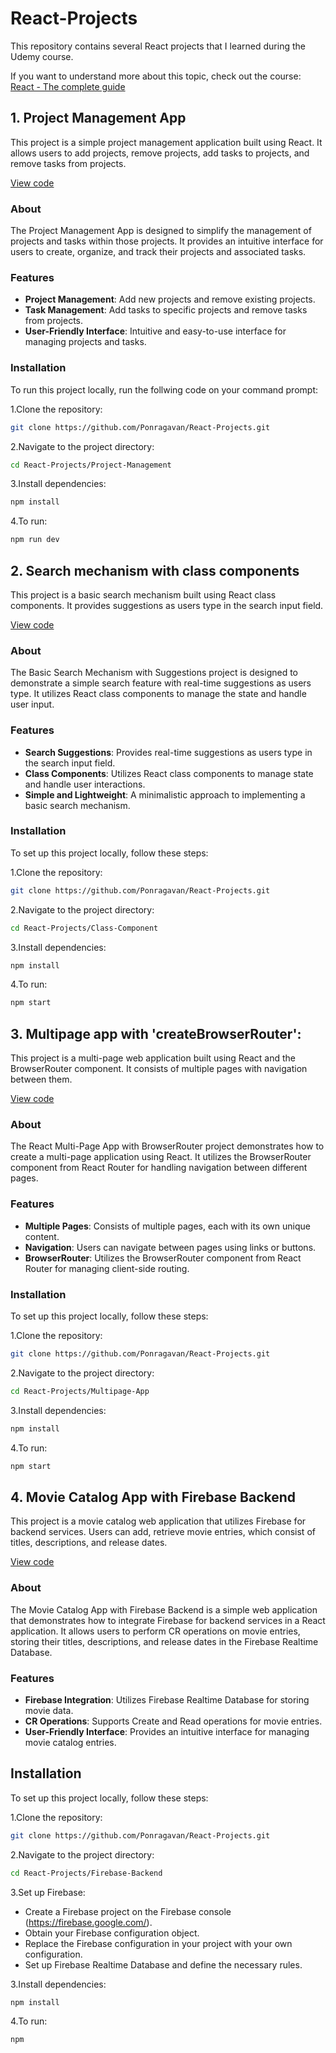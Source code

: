# React-Projects

This repository contains several React projects that I learned during the Udemy course.

If you want to understand more about this topic, check out the course: [React - The complete guide](https://www.udemy.com/course/react-the-complete-guide-incl-redux/)

## 1. Project Management App

This project is a simple project management application built using React. It allows users to add projects, remove projects, add tasks to projects, and remove tasks from projects.

[View code](https://github.com/Ponragavan/React-Projects/blob/main/Project-Management)

### About

The Project Management App is designed to simplify the management of projects and tasks within those projects. It provides an intuitive interface for users to create, organize, and track their projects and associated tasks.

### Features

- **Project Management**: Add new projects and remove existing projects.
- **Task Management**: Add tasks to specific projects and remove tasks from projects.
- **User-Friendly Interface**: Intuitive and easy-to-use interface for managing projects and tasks.

### Installation

To run this project locally, run the follwing code on your command prompt:

1.Clone the repository:

```bash
git clone https://github.com/Ponragavan/React-Projects.git
```

2.Navigate to the project directory:

```bash
cd React-Projects/Project-Management
```

3.Install dependencies:

```bash
npm install
```

4.To run:

```bash
npm run dev
```

## 2. Search mechanism with class components

This project is a basic search mechanism built using React class components. It provides suggestions as users type in the search input field.

[View code](https://github.com/Ponragavan/React-Projects/blob/main/Class-Component)

### About

The Basic Search Mechanism with Suggestions project is designed to demonstrate a simple search feature with real-time suggestions as users type. It utilizes React class components to manage the state and handle user input.

### Features

- **Search Suggestions**: Provides real-time suggestions as users type in the search input field.
- **Class Components**: Utilizes React class components to manage state and handle user interactions.
- **Simple and Lightweight**: A minimalistic approach to implementing a basic search mechanism.

### Installation

To set up this project locally, follow these steps:

1.Clone the repository:

```bash
git clone https://github.com/Ponragavan/React-Projects.git
```

2.Navigate to the project directory:

```bash
cd React-Projects/Class-Component
```

3.Install dependencies:

```bash
npm install
```

4.To run:

```bash
npm start
```

## 3. Multipage app with 'createBrowserRouter':

This project is a multi-page web application built using React and the BrowserRouter component. It consists of multiple pages with navigation between them.

[View code](https://github.com/Ponragavan/React-Projects/blob/main/Multipage-App)

### About

The React Multi-Page App with BrowserRouter project demonstrates how to create a multi-page application using React. It utilizes the BrowserRouter component from React Router for handling navigation between different pages.

### Features

- **Multiple Pages**: Consists of multiple pages, each with its own unique content.
- **Navigation**: Users can navigate between pages using links or buttons.
- **BrowserRouter**: Utilizes the BrowserRouter component from React Router for managing client-side routing.

### Installation

To set up this project locally, follow these steps:

1.Clone the repository:

```bash
git clone https://github.com/Ponragavan/React-Projects.git
```

2.Navigate to the project directory:

```bash
cd React-Projects/Multipage-App
```

3.Install dependencies:

```bash
npm install
```

4.To run:

```bash
npm start
```

## 4. Movie Catalog App with Firebase Backend
This project is a movie catalog web application that utilizes Firebase for backend services. Users can add, retrieve movie entries, which consist of titles, descriptions, and release dates.

[View code](https://github.com/Ponragavan/React-Projects/blob/main/Firebase-Backend)

### About

The Movie Catalog App with Firebase Backend is a simple web application that demonstrates how to integrate Firebase for backend services in a React application. It allows users to perform CR operations on movie entries, storing their titles, descriptions, and release dates in the Firebase Realtime Database.

### Features

- **Firebase Integration**: Utilizes Firebase Realtime Database for storing movie data.
- **CR Operations**: Supports Create and Read operations for movie entries.
- **User-Friendly Interface**: Provides an intuitive interface for managing movie catalog entries.

## Installation

To set up this project locally, follow these steps:

1.Clone the repository:

```bash
git clone https://github.com/Ponragavan/React-Projects.git
```

2.Navigate to the project directory:

```bash
cd React-Projects/Firebase-Backend
```

3.Set up Firebase:

- Create a Firebase project on the Firebase console (https://firebase.google.com/).
- Obtain your Firebase configuration object.
- Replace the Firebase configuration in your project with your own configuration.
- Set up Firebase Realtime Database and define the necessary rules.

3.Install dependencies:

```bash
npm install
```

4.To run:

```bash
npm
